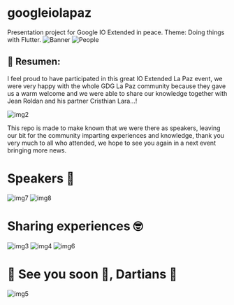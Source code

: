 # googleiolapaz
Presentation project for Google IO Extended in peace. Theme: Doing things with Flutter.
![Banner](https://scontent.flim38-1.fna.fbcdn.net/v/t39.30808-6/288442507_5187202068035392_3113080852156535980_n.png?stp=dst-jpg&_nc_cat=108&ccb=1-7&_nc_sid=9534ce&_nc_ohc=fmsQsrv-tDkAX-tVwUp&_nc_ht=scontent.flim38-1.fna&oh=00_AfD6O3dJUUdKaLhaDqkgE73XhPC1Lx6Cw4hmWvqcmPN_Tw&oe=65B9E854)
![People](https://scontent.flim38-1.fna.fbcdn.net/v/t1.6435-9/67163135_2341830415905919_8818224752461086720_n.jpg?_nc_cat=101&ccb=1-7&_nc_sid=300f58&_nc_ohc=QgGb4xlvM2wAX-qNmJx&_nc_ht=scontent.flim38-1.fna&oh=00_AfDYI7FDUteJrPJrHvAFjJKKex4z9Optdwo78fCwLBGBag&oe=65DC7C99)

## 😬 Resumen:

I feel proud to have participated in this great IO Extended La Paz event, we were very happy with the whole GDG La Paz community because they gave us a warm welcome and we were able to share our knowledge together with Jean Roldan and his partner Cristhian Lara...!

![img2](https://media.licdn.com/dms/image/D4D22AQGMZ7d6-Ilwag/feedshare-shrink_2048_1536/0/1691022801932?e=1709164800&v=beta&t=_dmB7GGcUNxddiRzSXIYlkGU1sXrB2DuIr7w8T4JkOY)

This repo is made to make known that we were there as speakers, leaving our bit for the community imparting experiences and knowledge, thank you very much to all who attended, we hope to see you again in a next event bringing more news.

# Speakers 💙

![img7](https://media.licdn.com/dms/image/D4E22AQHfJUflhlCxpA/feedshare-shrink_1280/0/1689599319939?e=1709164800&v=beta&t=wjIrkK0RHb677KUn_Tq8FxyR3gDnB2L-zozXb9C9i_o)
![img8](https://media.licdn.com/dms/image/D4E22AQE67IYMvQ9Rew/feedshare-shrink_1280/0/1689503128798?e=1709164800&v=beta&t=zkv4UcUWrJQGWnG_sZCvdARcLodaTn0okZkM9nQ0bEk)

# Sharing experiences 🤓

![img3](https://media.licdn.com/dms/image/D4D22AQEAraV7FqjRMw/feedshare-shrink_2048_1536/0/1691022802269?e=1709164800&v=beta&t=KMj1_RfeGWrMX8ttCToog6C2BsivEWOw1ufoHHlrkws)
![img4](https://media.licdn.com/dms/image/D4D22AQFQJyta4wWSiA/feedshare-shrink_2048_1536/0/1691022801907?e=1709164800&v=beta&t=KICpx5qC2Nj5KlGlJehwDT0TKGWT7z-ARN8vkFa6rcE)
![img6](https://media.licdn.com/dms/image/D4D22AQHWx9PuuIlV7A/feedshare-shrink_2048_1536/0/1691022802040?e=1709164800&v=beta&t=5TDyIsUfmZmWVNcQ_iNbq0m-ghzJ2t53UtCWDYtpN4c)
# 🎉 See you soon 🎉, Dartians 💙
![img5](https://media.licdn.com/dms/image/D4D22AQHkCnjIt6Jsqg/feedshare-shrink_2048_1536/0/1691022802635?e=1709164800&v=beta&t=KXQJHln2ms5MIykncAU5tVBts-Z_hyKJ2hn_gbXzcog)